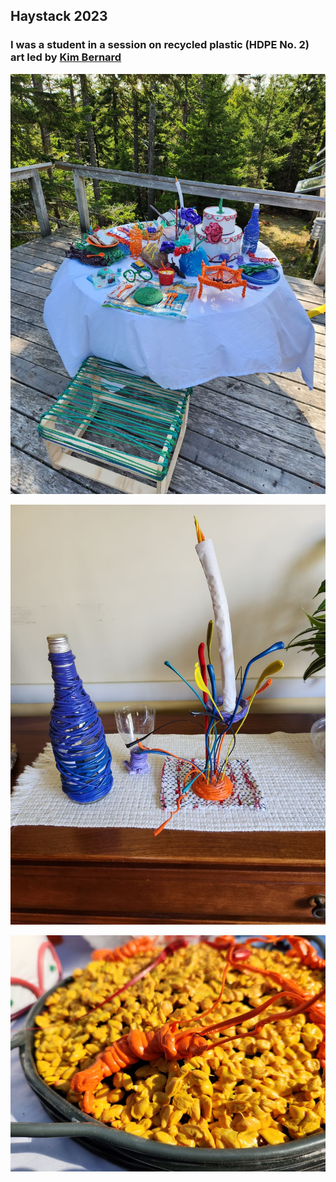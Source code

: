 ## Haystack 2023

### I was a student in a session on recycled plastic (HDPE No. 2) art led by [Kim Bernard](htpps://www.kimbernard.com) 

![table](table.jpg)

![candelabra](candelabra.jpg)

![paella](paella.jpg)


